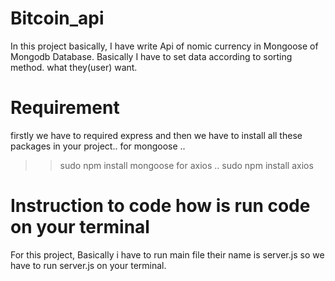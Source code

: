 # Bitcoin_api
In this project basically, I have write Api of nomic currency in Mongoose of Mongodb Database.
Basically I have to set data according to sorting method. what they(user) want.


# Requirement
firstly we have to required express and then we have to install all these packages in your project..
for mongoose ..
  >> sudo npm install mongoose
for axios ..
  >> sudo npm install axios
  

# Instruction to code how is run code on your terminal
For this project, Basically i have to run main file their name is server.js 
so we have to run server.js on your terminal.
